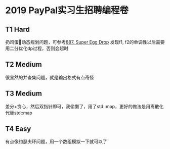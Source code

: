 # 2019 PayPal实习生招聘编程卷

## T1 Hard

扔鸡蛋🥚动态规划问题，可参考[887. Super Egg Drop](https://leetcode.com/problems/super-egg-drop/)
发现f1, f2的单调性以后需要用二分优化dp过程，否则会超时

## T2 Medium

很显然的并查集问题，就是输出格式有点奇怪

## T3 Medium

差分+贪心，然后双指针即可，我偷懒了，用了std::map，更好的做法是用离散化代替std::map

## T4 Easy

有点像约瑟夫环问题，用一个数组模拟一下就可以了